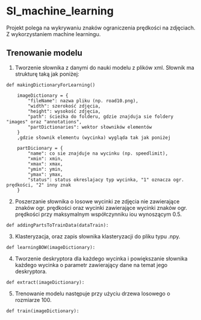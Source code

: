 # SI_machine_learning

Projekt polega na wykrywaniu znaków ograniczenia prędkości na zdjęciach. Z wykorzystaniem machine learningu. 
## Trenowanie modelu
1. Tworzenie słownika z danymi do nauki modelu z plików xml. Słownik ma strukturę taką jak poniżej:
```
def makingDictionaryForLearning()
```

        imageDictionary = {
            "fileName": nazwa pliku (np. road10.png),
            "width": szerokość zdjęcia,
            "height": wysokość zdjęcia,
            "path": ścieżka do folderu, gdzie znajduja sie foldery "images" oraz "annotations",
            "partDictionaries": wektor słowników elementów
        }
        ,gdzie słownik elementu (wycinka) wygląda tak jak poniżej
        
        partDicionary = {
            "name": co sie znajduje na wycinku (np. speedlimit),
            "xmin": xmin,
            "xmax": xmax,
            "ymin": ymin,
            "ymax": ymax,
            "status": status okreslajacy typ wycinka, "1" oznacza ogr. prędkości, "2" inny znak
        }
2. Poszerzanie słownika o losowe wycinki ze zdjęcia nie zawierające znaków ogr. prędkości oraz wycinki zawierające wycinki znaków ogr. prędkości przy maksymalnym współczynniku iou wynoszącym 0.5. 
```
def addingPartsToTrainData(dataTrain):
```
3. Klasteryzacja, oraz zapis słownika klasteryzacji do pliku typu .npy.
```
def learningBOW(imageDictionary):
```
4. Tworzenie deskryptora dla każdego wycinka i powiększanie słownika każdego wycinka o parametr zawierający dane na temat jego deskryptora.
```
def extract(imageDictionary):
```
5. Trenowanie modelu następuje przy użyciu drzewa losowego o rozmiarze 100.
```
def train(imageDictionary):
```
